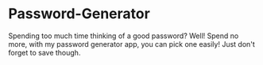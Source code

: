 # Password-Generator
Spending too much time thinking of a good password? Well! Spend no more, with my password generator app, you can pick one easily! Just don't forget to save though.
